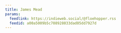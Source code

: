 ```yaml
---
title: James Mead
params:
  feedlink: https://indieweb.social/@floehopper.rss
  feedid: a00a5009b5c708928033dad05dd7927d
---
```

